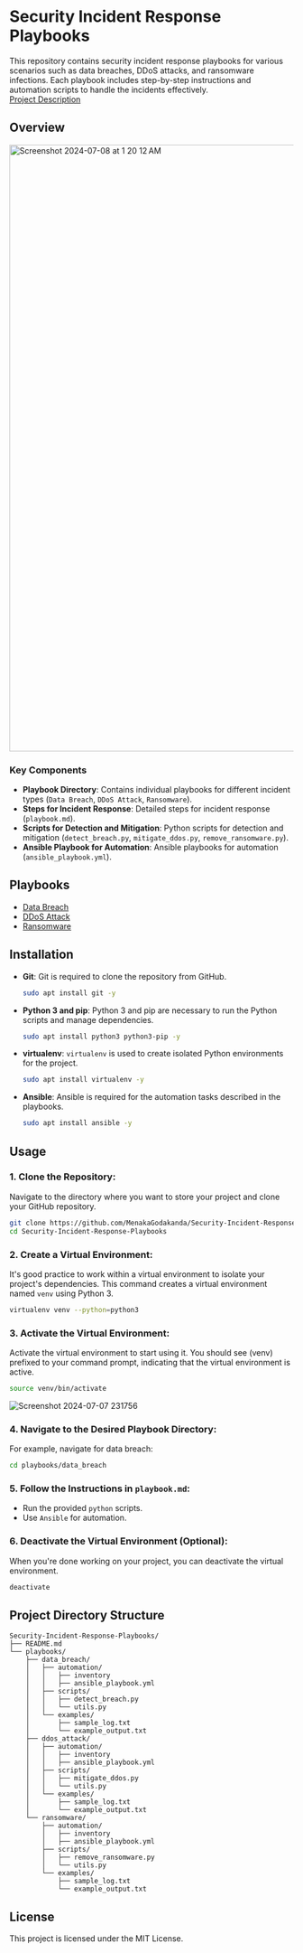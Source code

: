 # Security Incident Response Playbooks

This repository contains security incident response playbooks for various scenarios such as data breaches, DDoS attacks, and ransomware infections. Each playbook includes step-by-step instructions and automation scripts to handle the incidents effectively.<br>
<a href="https://github.com/MenakaGodakanda/Security-Incident-Response-Playbooks/blob/main/Project_Description.md">Project Description</a>

## Overview

<img width="1074" alt="Screenshot 2024-07-08 at 1 20 12 AM" src="https://github.com/MenakaGodakanda/Security-Incident-Response-Playbooks/assets/156875412/51749e87-5085-4155-b2ca-00922567faae">

### Key Components

- **Playbook Directory**: Contains individual playbooks for different incident types (`Data Breach`, `DDoS Attack`, `Ransomware`).
- **Steps for Incident Response**: Detailed steps for incident response (`playbook.md`).
- **Scripts for Detection and Mitigation**: Python scripts for detection and mitigation (`detect_breach.py`, `mitigate_ddos.py`, `remove_ransomware.py`).
- **Ansible Playbook for Automation**: Ansible playbooks for automation (`ansible_playbook.yml`).

## Playbooks

- [Data Breach](playbooks/data_breach)
- [DDoS Attack](playbooks/ddos_attack)
- [Ransomware](playbooks/ransomware)

## Installation

- **Git**: Git is required to clone the repository from GitHub.
   ```bash
   sudo apt install git -y
   ```

- **Python 3 and pip**: Python 3 and pip are necessary to run the Python scripts and manage dependencies.
   ```bash
   sudo apt install python3 python3-pip -y
   ```

- **virtualenv**: `virtualenv` is used to create isolated Python environments for the project.
   ```bash
   sudo apt install virtualenv -y
   ```

- **Ansible**: Ansible is required for the automation tasks described in the playbooks.
   ```bash
   sudo apt install ansible -y
   ```

## Usage

### 1. Clone the Repository:
   Navigate to the directory where you want to store your project and clone your GitHub repository.
   ```bash
   git clone https://github.com/MenakaGodakanda/Security-Incident-Response-Playbooks.git
   cd Security-Incident-Response-Playbooks
   ```

### 2. Create a Virtual Environment:
   It's good practice to work within a virtual environment to isolate your project's dependencies. This command creates a virtual environment named `venv` using Python 3.
   ```bash
   virtualenv venv --python=python3
   ```

### 3. Activate the Virtual Environment:
   Activate the virtual environment to start using it. You should see (venv) prefixed to your command prompt, indicating that the virtual environment is active.
   ```bash
   source venv/bin/activate
   ```
![Screenshot 2024-07-07 231756](https://github.com/MenakaGodakanda/Security-Incident-Response-Playbooks/assets/156875412/3f792b61-47bf-426f-a141-0513f27771c9)

### 4. Navigate to the Desired Playbook Directory:
   For example, navigate for data breach:
   ```bash
   cd playbooks/data_breach
   ```

### 5. Follow the Instructions in `playbook.md`:
   - Run the provided `python` scripts.
   - Use `Ansible` for automation.

### 6. Deactivate the Virtual Environment (Optional):
   When you're done working on your project, you can deactivate the virtual environment.
   ```bash
   deactivate
   ```

## Project Directory Structure
```
Security-Incident-Response-Playbooks/
├── README.md
└── playbooks/
    ├── data_breach/
    │   ├── automation/
    │   │   ├── inventory
    │   │   ├── ansible_playbook.yml
    │   ├── scripts/
    │   │   ├── detect_breach.py
    │   │   └── utils.py
    │   └── examples/
    │       ├── sample_log.txt
    │       └── example_output.txt
    ├── ddos_attack/
    │   ├── automation/
    │   │   ├── inventory
    │   │   ├── ansible_playbook.yml
    │   ├── scripts/
    │   │   ├── mitigate_ddos.py
    │   │   └── utils.py
    │   └── examples/
    │       ├── sample_log.txt
    │       └── example_output.txt
    └── ransomware/
        ├── automation/
        │   ├── inventory
        │   ├── ansible_playbook.yml
        ├── scripts/
        │   ├── remove_ransomware.py
        │   └── utils.py
        └── examples/
            ├── sample_log.txt
            └── example_output.txt
```

## License

This project is licensed under the MIT License.
